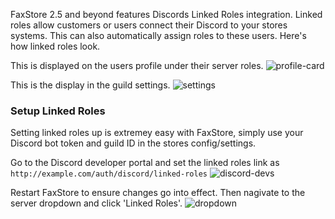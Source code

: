 FaxStore 2.5 and beyond features Discords Linked Roles integration. Linked roles allow customers or users connect their Discord to your stores systems. This can also automatically assign roles to these users. Here's how linked roles look.

This is displayed on the users profile under their server roles.
![profile-card](https://weblutions.com/i/rUrbNj.png)

This is the display in the guild settings.
![settings](https://weblutions.com/i/lhFqeK.png)

### Setup Linked Roles
Setting linked roles up is extremey easy with FaxStore, simply use your Discord bot token and guild ID in the stores config/settings.

Go to the Discord developer portal and set the linked roles link as `http://example.com/auth/discord/linked-roles`
![discord-devs](https://weblutions.com/i/179udh.png)

Restart FaxStore to ensure changes go into effect. Then nagivate to the server dropdown and click 'Linked Roles'.
![dropdown](https://weblutions.com/i/mcPBI8.png)
